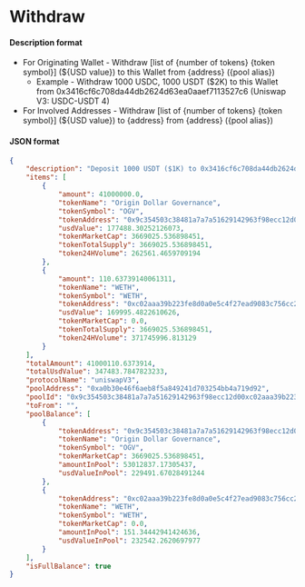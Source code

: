 # Withdraw

#### Description format

* For Originating Wallet - Withdraw \[list of {number of tokens} {token symbol}] (${USD value}) to this Wallet from {address} ({pool alias})
  * Example - Withdraw 1000 USDC, 1000 USDT ($2K) to this Wallet from 0x3416cf6c708da44db2624d63ea0aaef7113527c6 (Uniswap V3: USDC-USDT 4)
* For Involved Addresses - Withdraw \[list of {number of tokens} {token symbol}] (${USD value}) to {address} from {address} ({pool alias})

#### JSON format

```json
{
	"description": "Deposit 1000 USDT ($1K) to 0x3416cf6c708da44db2624d63ea0aaef7113527c6 (Uniswap V3: USDC-USDT 4)",
	"items": [
		{
			"amount": 41000000.0,
			"tokenName": "Origin Dollar Governance",
			"tokenSymbol": "OGV",
			"tokenAddress": "0x9c354503c38481a7a7a51629142963f98ecc12d0",
			"usdValue": 177488.30252126073,
			"tokenMarketCap": 3669025.536898451,
			"tokenTotalSupply": 3669025.536898451,
			"token24HVolume": 262561.4659709194
		},
		{
			"amount": 110.63739140061311,
			"tokenName": "WETH",
			"tokenSymbol": "WETH",
			"tokenAddress": "0xc02aaa39b223fe8d0a0e5c4f27ead9083c756cc2",
			"usdValue": 169995.4822610626,
			"tokenMarketCap": 0.0,
			"tokenTotalSupply": 3669025.536898451,
			"token24HVolume": 371745996.813129
		}
	],
	"totalAmount": 41000110.6373914,
	"totalUsdValue": 347483.7847823233,
	"protocolName": "uniswapV3",
	"poolAddress": "0xa0b30e46f6aeb8f5a849241d703254bb4a719d92",
	"poolId": "0x9c354503c38481a7a7a51629142963f98ecc12d00xc02aaa39b223fe8d0a0e5c4f27ead9083c756cc2",
	"toFrom": "",
	"poolBalance": [
		{
			"tokenAddress": "0x9c354503c38481a7a7a51629142963f98ecc12d0",
			"tokenName": "Origin Dollar Governance",
			"tokenSymbol": "OGV",
			"tokenMarketCap": 3669025.536898451,
			"amountInPool": 53012837.17305437,
			"usdValueInPool": 229491.67028491244
		},
		{
			"tokenAddress": "0xc02aaa39b223fe8d0a0e5c4f27ead9083c756cc2",
			"tokenName": "WETH",
			"tokenSymbol": "WETH",
			"tokenMarketCap": 0.0,
			"amountInPool": 151.34442941424636,
			"usdValueInPool": 232542.2620697977
		}
	],
	"isFullBalance": true
}
```
